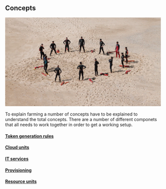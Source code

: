 ## Concepts

![](../images/beach_collab.png)

To explain farming a number of concepts have to be explained to understand the total concepts.  There are a number of different componets that all needs to work together in order to get a working setup.

#### [Token generation rules](https://github.com/threefoldfoundation/info_grid/blob/development/docs/concepts/token_generation_rules.md)


#### [Cloud units](cloud_units.md)
####  [IT services](it_services.md)
####  [Provisioning](provisioning.md)
####  [Resource units](resource_units.md)
